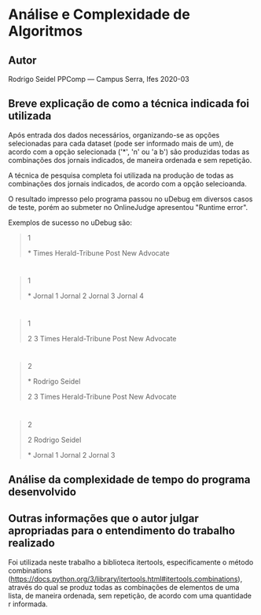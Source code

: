 # Análise e Complexidade de Algoritmos

## Autor
Rodrigo Seidel
PPComp — Campus Serra, Ifes
2020-03


## Breve explicação de como a técnica indicada foi utilizada
Após entrada dos dados necessários, organizando-se as opções selecionadas para cada dataset (pode ser informado mais de um), de acordo com a opção selecionada ('*', 'n' ou 'a b') são produzidas todas as combinações dos jornais indicados, de maneira ordenada e sem repetição.

A técnica de pesquisa completa foi utilizada na produção de todas as combinações dos jornais indicados, de acordo com a opção selecioanda.


O resultado impresso pelo programa passou no uDebug em diversos casos de teste, porém ao submeter no OnlineJudge apresentou "Runtime error".

Exemplos de sucesso no uDebug são:
>1
>
>\*
>Times
>Herald-Tribune
>Post
>New Advocate
# 
>1
>
>\*
>Jornal 1
>Jornal 2
>Jornal 3
>Jornal 4
# 
>1
>
>2 3
>Times
>Herald-Tribune
>Post
>New Advocate
# 
>2
>
>\*
>Rodrigo
>Seidel
>
>2 3
>Times
>Herald-Tribune
>Post
>New Advocate
# 
>2
>
>2
>Rodrigo
>Seidel
>
>\*
>Jornal 1
>Jornal 2
>Jornal 3

## Análise da complexidade de tempo do programa desenvolvido



## Outras informações que o autor julgar apropriadas para o entendimento do trabalho realizado
Foi utilizada neste trabalho a biblioteca itertools, especificamente o método combinations (https://docs.python.org/3/library/itertools.html#itertools.combinations), através do qual se produz todas as combinações de elementos de uma lista, de maneira ordenada, sem repetição, de acordo com uma quantidade r informada.
